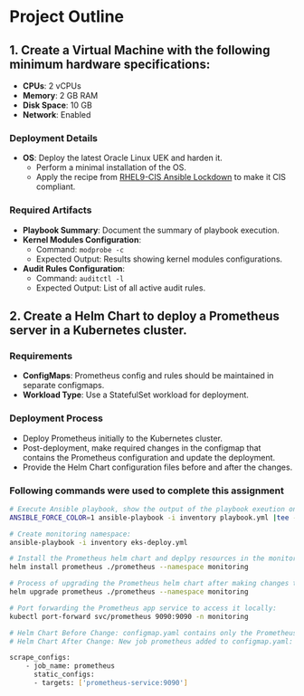 # Project Outline

## 1. Create a Virtual Machine with the following minimum hardware specifications:

- **CPUs**: 2 vCPUs
- **Memory**: 2 GB RAM
- **Disk Space**: 10 GB
- **Network**: Enabled

### Deployment Details
- **OS**: Deploy the latest Oracle Linux UEK and harden it.
  - Perform a minimal installation of the OS.
  - Apply the recipe from [RHEL9-CIS Ansible Lockdown](https://github.com/ansible-lockdown/RHEL9-CIS) to make it CIS compliant.

### Required Artifacts
- **Playbook Summary**: Document the summary of playbook execution.
- **Kernel Modules Configuration**: 
  - Command: `modprobe -c`
  - Expected Output: Results showing kernel modules configurations.
- **Audit Rules Configuration**: 
  - Command: `auditctl -l`
  - Expected Output: List of all active audit rules.

## 2. Create a Helm Chart to deploy a Prometheus server in a Kubernetes cluster.

### Requirements
- **ConfigMaps**: Prometheus config and rules should be maintained in separate configmaps.
- **Workload Type**: Use a StatefulSet workload for deployment.

### Deployment Process
- Deploy Prometheus initially to the Kubernetes cluster.
- Post-deployment, make required changes in the configmap that contains the Prometheus configuration and update the deployment.
- Provide the Helm Chart configuration files before and after the changes.
### Following commands were used to complete this assignment
```bash
# Execute Ansible playbook, show the output of the playbook exeution on the terminal as well as append it to the playbook-summary.txt file:
ANSIBLE_FORCE_COLOR=1 ansible-playbook -i inventory playbook.yml |tee -a artifacts/playbook-summary.txt

# Create monitoring namespace:
ansible-playbook -i inventory eks-deploy.yml

# Install the Prometheus helm chart and deplpy resources in the monitoring namespace:
helm install prometheus ./prometheus --namespace monitoring

# Process of upgrading the Prometheus helm chart after making changes to the configmap or any other yaml if required uses the following command:
helm upgrade prometheus ./prometheus --namespace monitoring

# Port forwarding the Prometheus app service to access it locally:
kubectl port-forward svc/prometheus 9090:9090 -n monitoring

# Helm Chart Before Change: configmap.yaml contains only the Prometheus job.
# Helm Chart After Change: New job prometheus added to configmap.yaml:

scrape_configs:
    - job_name: prometheus
      static_configs:
      - targets: ['prometheus-service:9090']



